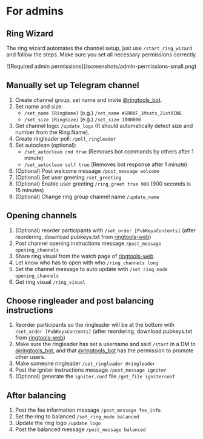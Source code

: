 # For admins

## Ring Wizard

The ring wizard automates the channel setup, just use `/start_ring_wizard` and follow the steps. Make sure you set all necessary permissions correctly.

<center>
![Required admin permissions](/screenshots/admin-permissions-small.png)
</center>

## Manually set up Telegram channel

1. Create channel group, set name and invite [@ringtools_bot](https://t.me/ringtools_bot).
2. Set name and size:
    - `/set_name [RingName]` (e.g.) `/set_name #SRROF_1Msats_21stRING`
    - `/set_size [RingSize]` (e.g.) `/set_size 1000000`
3. Get channel logo: `/update_logo` (It should automatically detect size and number from the Ring Name).
4. Create ringleader poll: `/poll_ringleader`
5. Set autoclean (optional):
    - `/set_autoclean cmd true` (Removes bot commands by others after 1 minute)
    - `/set_autoclean self true` (Removes bot response after 1 minute)
6. (Optional) Post welcome message `/post_message welcome`
7. (Optional) Set user greeting `/set_greeting`
8. (Optional) Enable user greeting `/ring_greet true 900` (900 seconds is 15 minutes)
9. (Optional) Change ring group channel name `/update_name`


## Opening channels

1. (Optional) reorder participants with `/set_order [PubKeysContents]` (after reordering, download pubkeys.txt from [ringtools-web](https://rof.tools))
2. Post channel opening instructions message `/post_message opening_channels`
2. Share ring visual from the watch page of [ringtools-web](https://rof.tools)
3. Let know who has to open with who `/ring_channels long`
4. Set the channel message to auto update with `/set_ring_mode opening_channels`
5. Get ring visual `/ring_visual`

## Choose ringleader and post balancing instructions

1. Reorder participants so the ringleader will be at the bottom with `/set_order [PubKeysContents]` (after reordering, download pubkeys.txt from [ringtools-web](https://rof.tools))
2. Make sure the ringleader has set a username and said `/start` in a DM to [@ringtools_bot](https://t.me/ringtools_bot), and that [@ringtools_bot](https://t.me/ringtools_bot) has the permission to promote other users.
3. Make someone ringleader `/set_ringleader @ringleader` 
4. Post the igniter instructions message `/post_message igniter`
5. (Optional) generate the `igniter.conf` file `/get_file igniterconf`

## After balancing

1. Post the fee information message `/post_message fee_info`
2. Set the ring to balanced `/set_ring_mode balanced`
3. Update the ring logo `/update_logo`
4. Post the balanced message `/post_message balanced`